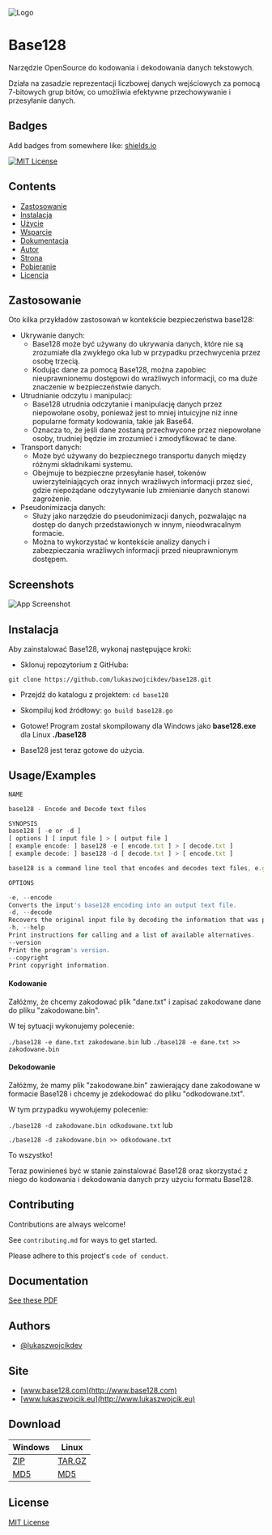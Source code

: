 
![Logo](http://www.base128.com/base128.com/base128/base128.svg)


# Base128

Narzędzie OpenSource do kodowania i dekodowania danych tekstowych.

Działa na zasadzie reprezentacji liczbowej danych wejściowych za pomocą 7-bitowych grup bitów, co umożliwia efektywne przechowywanie i przesyłanie danych.


## Badges

Add badges from somewhere like: [shields.io](https://shields.io/)

[![MIT License](https://img.shields.io/badge/License-MIT-green.svg)](https://choosealicense.com/licenses/mit/)



## Contents

 - [Zastosowanie](#zastosowanie)
 - [Instalacja](https://github.com/lukaszwojcikdev/base128#instalacja)
 - [Użycie](https://github.com/lukaszwojcikdev/base128#usageexamples)
 - [Wsparcie](https://github.com/lukaszwojcikdev/base128#wsparcie)
 - [Dokumentacja](https://github.com/lukaszwojcikdev/base128#documentation)
 - [Autor](https://github.com/lukaszwojcikdev/base128#authors)
 - [Strona](https://github.com/lukaszwojcikdev/base128#site)
 - [Pobieranie](https://github.com/lukaszwojcikdev/base128#download)
 - [Licencja](https://github.com/lukaszwojcikdev/base128#license)

## Zastosowanie

Oto kilka przykładów zastosowań w kontekście bezpieczeństwa base128:

- Ukrywanie danych:
   - Base128 może być używany do ukrywania danych, które nie są zrozumiałe dla zwykłego oka lub w przypadku przechwycenia przez osobę trzecią.
   - Kodując dane za pomocą Base128, można zapobiec nieuprawnionemu dostępowi do wrażliwych informacji, co ma duże znaczenie w bezpieczeństwie danych.
- Utrudnianie odczytu i manipulacj:
   - Base128 utrudnia odczytanie i manipulację danych przez niepowołane osoby, ponieważ jest to mniej intuicyjne niż inne popularne formaty kodowania, takie jak Base64.
   - Oznacza to, że jeśli dane zostaną przechwycone przez niepowołane osoby, trudniej będzie im zrozumieć i zmodyfikować te dane.
- Transport danych:
   - Może być używany do bezpiecznego transportu danych między różnymi składnikami systemu.
   - Obejmuje to bezpieczne przesyłanie haseł, tokenów uwierzytelniających oraz innych wrażliwych informacji przez sieć, gdzie niepożądane odczytywanie lub zmienianie danych stanowi zagrożenie.
- Pseudonimizacja danych:
   -  Służy jako narzędzie do pseudonimizacji danych, pozwalając na dostęp do danych przedstawionych w innym, nieodwracalnym formacie.
   -  Można to wykorzystać w kontekście analizy danych i zabezpieczania wrażliwych informacji przed nieuprawnionym dostępem.
## Screenshots

![App Screenshot](https://via.placeholder.com/468x300?text=App+Screenshot+Here)

## Instalacja 

Aby zainstalować Base128, wykonaj następujące kroki: 

- Sklonuj repozytorium z GitHuba:

``` git clone https://github.com/lukaszwojcikdev/base128.git ``` 

- Przejdź do katalogu z projektem: ``` cd base128 ``` 

- Skompiluj kod źródłowy: ``` go build base128.go ```

- Gotowe! Program został skompilowany dla Windows jako **base128.exe** dla Linux **./base128**
   
- Base128 jest teraz gotowe do użycia.
   
## Usage/Examples

```javascript
NAME

base128 - Encode and Decode text files

SYNOPSIS
base128 [ -e or -d ]
[ options ] [ input file ] > [ output file ]
[ example encode: ] base128 -e [ encode.txt ] > [ decode.txt ]
[ example decode: ] base128 -d [ decode.txt ] > [ encode.txt ]

base128 is a command line tool that encodes and decodes text files, e.g. *.txt , *.svg , *.html

OPTIONS

-e, --encode
Converts the input's base128 encoding into an output text file.
-d, --decode
Recovers the original input file by decoding the information that was previously encoded using base128.
-h, --help
Print instructions for calling and a list of available alternatives.
--version
Print the program's version.
--copyright
Print copyright information.
```

#### Kodowanie ####
Załóżmy, że chcemy zakodować plik "dane.txt" i zapisać zakodowane dane do pliku "zakodowane.bin". 

W tej sytuacji wykonujemy polecenie: 

``` ./base128 -e dane.txt zakodowane.bin ``` 
lub
``` ./base128 -e dane.txt >> zakodowane.bin ``` 

#### Dekodowanie ####
Załóżmy, że mamy plik "zakodowane.bin" zawierający dane zakodowane w formacie Base128 i chcemy je zdekodować do pliku "odkodowane.txt". 

W tym przypadku wywołujemy polecenie: 

``` ./base128 -d zakodowane.bin odkodowane.txt ``` 
lub

``` ./base128 -d zakodowane.bin >> odkodowane.txt ``` 

To wszystko! 

Teraz powinieneś być w stanie zainstalować Base128 oraz skorzystać z niego do kodowania i dekodowania danych przy użyciu formatu Base128.
## Contributing

Contributions are always welcome!

See `contributing.md` for ways to get started.

Please adhere to this project's `code of conduct`.


## Documentation

[See these PDF](http://www.base128.com/base128.com/base128.pdf)


## Authors

- [@lukaszwojcikdev](https://www.github.com/lukaszwojcikdev)


## Site

- [www.base128.com](http://www.base128.com)
- [www.lukaszwojcik.eu](http://www.lukaszwojcik.eu)
## Download

Windows|Linux
-|-
[ZIP](http://www.base128.com/base128.com/base128.zip)|[TAR.GZ](http://www.base128.com/base128.com/base128.tar.gz)
[MD5](http://www.base128.com/base128/base128.md5sum/)|[MD5](http://www.base128.com/base128.com/base128.tar.gz.md5sum)
## License

[MIT License](https://choosealicense.com/licenses/mit/)

